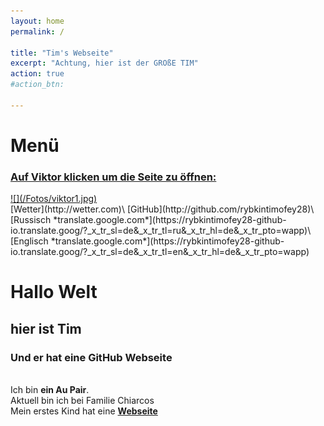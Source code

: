 ```yaml
---
layout: home
permalink: /

title: "Tim's Webseite"
excerpt: "Achtung, hier ist der GROßE TIM"
action: true
#action_btn:

---
```


# Menü
### [Auf Viktor klicken um die Seite zu öffnen:](http://viktor-chiarcos.github.io)
  <a href="http://viktor-chiarcos.github.io">
  	![](/Fotos/viktor1.jpg)
  </a><br/>
[Wetter](http://wetter.com)\
[GitHub](http://github.com/rybkintimofey28)\
[Russisch *translate.google.com*](https://rybkintimofey28-github-io.translate.goog/?_x_tr_sl=de&_x_tr_tl=ru&_x_tr_hl=de&_x_tr_pto=wapp)\
[Englisch *translate.google.com*](https://rybkintimofey28-github-io.translate.goog/?_x_tr_sl=de&_x_tr_tl=en&_x_tr_hl=de&_x_tr_pto=wapp)


# Hallo Welt
## hier ist Tim
### Und er hat eine GitHub Webseite
\
Ich bin **ein Au Pair**.\
Aktuell bin ich bei Familie Chiarcos\
Mein erstes Kind hat eine [**Webseite**](http://viktor-chiarcos.github.io/)
